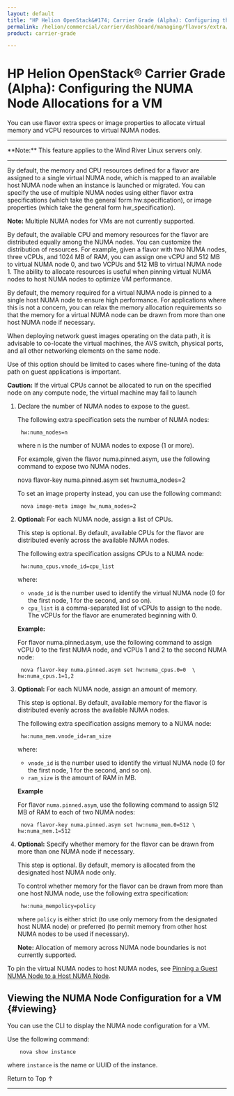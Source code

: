 ```yaml
---
layout: default
title: "HP Helion OpenStack&#174; Carrier Grade (Alpha): Configuring the NUMA Node Allocations for a VM"
permalink: /helion/commercial/carrier/dashboard/managing/flavors/extra/numa/
product: carrier-grade

---
```

<!--UNDER REVISION-->

<script>

function PageRefresh {
onLoad="window.refresh"
}

PageRefresh();

</script>

<!-- <p style="font-size: small;"> <a href="/helion/commercial/carrier/ga1/install/">&#9664; PREV</a> | <a href="/helion/commercial/carrier/ga1/install-overview/">&#9650; UP</a> | <a href="/helion/commercial/carrier/ga1/">NEXT &#9654;</a></p> -->

# HP Helion OpenStack&#174; Carrier Grade (Alpha): Configuring the NUMA Node Allocations for a VM

You can use flavor extra specs or image properties to allocate virtual memory and vCPU resources to virtual NUMA nodes.

<hr>
**Note:** This feature applies to the Wind River Linux servers only.
<hr>

By default, the memory and CPU resources defined for a flavor are assigned to a single virtual NUMA node, which is mapped to an available host NUMA node when an instance is launched or migrated. You can specify the use of multiple NUMA nodes using either flavor extra specifications (which take the general form hw:specification), or image properties (which take the general form hw_specification).

**Note:** Multiple NUMA nodes for VMs are not currently supported.

By default, the available CPU and memory resources for the flavor are distributed equally among the NUMA nodes. You can customize the distribution of resources. For example, given a flavor with two NUMA nodes, three vCPUs, and 1024 MB of RAM, you can assign one vCPU and 512 MB to virtual NUMA node 0, and two VCPUs and 512 MB to virtual NUMA node 1. The ability to allocate resources is useful when pinning virtual NUMA nodes to host NUMA nodes to optimize VM performance.

By default, the memory required for a virtual NUMA node is pinned to a single host NUMA node to ensure high performance. For applications where this is not a concern, you can relax the memory allocation requirements so that the memory for a virtual NUMA node can be drawn from more than one host NUMA node if necessary.

When deploying network guest images operating on the data path, it is advisable to co-locate the virtual machines, the AVS switch, physical ports, and all other networking elements on the same node.

Use of this option should be limited to cases where fine-tuning of the data path on guest applications is important.

**Caution:** If the virtual CPUs cannot be allocated to run on the specified node on any compute node, the virtual machine may fail to launch

1. Declare the number of NUMA nodes to expose to the guest.

	The following extra specification sets the number of NUMA nodes:

		hw:numa_nodes=n

	where n is the number of NUMA nodes to expose (1 or more).

	For example, given the flavor numa.pinned.asym, use the following command to expose two NUMA nodes.

	nova flavor-key numa.pinned.asym set hw:numa_nodes=2

	To set an image property instead, you can use the following command:

		nova image-meta image hw_numa_nodes=2

2. **Optional:** For each NUMA node, assign a list of CPUs.

	This step is optional. By default, available CPUs for the flavor are distributed evenly across the available NUMA nodes.

	The following extra specification assigns CPUs to a NUMA node:

		hw:numa_cpus.vnode_id=cpu_list

	where:

	* `vnode_id` is the number used to identify the virtual NUMA node (0 for the first node, 1 for the second, and so on).
	* `cpu_list` is a comma-separated list of vCPUs to assign to the node. The vCPUs for the flavor are enumerated beginning with 0.

	**Example:** 

	For flavor numa.pinned.asym, use the following command to assign vCPU 0 to the first NUMA node, and vCPUs 1 and 2 to the second NUMA node:

		nova flavor-key numa.pinned.asym set hw:numa_cpus.0=0  \ hw:numa_cpus.1=1,2

3. **Optional:** For each NUMA node, assign an amount of memory.

	This step is optional. By default, available memory for the flavor is distributed evenly across the available NUMA nodes.

	The following extra specification assigns memory to a NUMA node:

		hw:numa_mem.vnode_id=ram_size

	where:
	* `vnode_id` is the number used to identify the virtual NUMA node (0 for the first node, 1 for the second, and so on).
	* `ram_size` is the amount of RAM in MB.

	**Example**

	 For flavor `numa.pinned.asym`, use the following command to assign 512 MB of RAM to each of two NUMA nodes:

		nova flavor-key numa.pinned.asym set hw:numa_mem.0=512 \ hw:numa_mem.1=512

4. **Optional:** Specify whether memory for the flavor can be drawn from more than one NUMA node if necessary.

	This step is optional. By default, memory is allocated from the designated host NUMA node only.

	To control whether memory for the flavor can be drawn from more than one host NUMA node, use the following extra specification:

		hw:numa_mempolicy=policy

	where `policy` is either strict (to use only memory from the designated host NUMA node) or preferred (to permit memory from other host NUMA nodes to be used if necessary).

	**Note:** Allocation of memory across NUMA node boundaries is not currently supported.

To pin the virtual NUMA nodes to host NUMA nodes, see [Pinning a Guest NUMA Node to a Host NUMA Node](/helion/commercial/carrier/dashboard/managing/flavors/extra/numa/pin/).

## Viewing the NUMA Node Configuration for a VM {#viewing}

You can use the CLI to display the NUMA node configuration for a VM.

Use the following command:

		nova show instance

where `instance` is the name or UUID of the instance.

<a href="#top" style="padding:14px 0px 14px 0px; text-decoration: none;"> Return to Top &#8593; </a>


----
